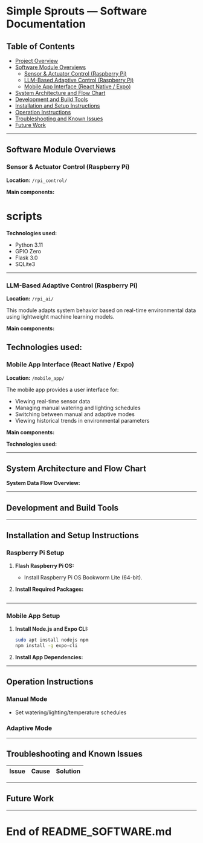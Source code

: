 # Simple Sprouts — Software Documentation

## Table of Contents
- [Project Overview](#project-overview)
- [Software Module Overviews](#software-module-overviews)
  - [Sensor & Actuator Control (Raspberry Pi)](#sensor--actuator-control-raspberry-pi)
  - [LLM-Based Adaptive Control (Raspberry Pi)](#llm-based-adaptive-control-raspberry-pi)
  - [Mobile App Interface (React Native / Expo)](#mobile-app-interface-react-native--expo)
- [System Architecture and Flow Chart](#system-architecture-and-flow-chart)
- [Development and Build Tools](#development-and-build-tools)
- [Installation and Setup Instructions](#installation-and-setup-instructions)
- [Operation Instructions](#operation-instructions)
- [Troubleshooting and Known Issues](#troubleshooting-and-known-issues)
- [Future Work](#future-work)

---

## Software Module Overviews

### Sensor & Actuator Control (Raspberry Pi)

**Location:** `/rpi_control/`  

<SOURAV>

**Main components:**

# scripts
<SOURAV>

**Technologies used:**
- Python 3.11
- GPIO Zero
- Flask 3.0
- SQLite3

---

### LLM-Based Adaptive Control (Raspberry Pi)

**Location:** `/rpi_ai/`

This module adapts system behavior based on real-time environmental data using lightweight machine learning models.

**Main components:**
<SCRIPTS>

**Technologies used:**
<SOURAV>
---

### Mobile App Interface (React Native / Expo)

**Location:** `/mobile_app/`

The mobile app provides a user interface for:
- Viewing real-time sensor data
- Managing manual watering and lighting schedules
- Switching between manual and adaptive modes
- Viewing historical trends in environmental parameters

**Main components:**


**Technologies used:**


---

## System Architecture and Flow Chart

**System Data Flow Overview:**



---

## Development and Build Tools

---

## Installation and Setup Instructions

### Raspberry Pi Setup

1. **Flash Raspberry Pi OS:**
   - Install Raspberry Pi OS Bookworm Lite (64-bit).

2. **Install Required Packages:**
 
     ```

---

### Mobile App Setup

1. **Install Node.js and Expo CLI:**
   ```bash
   sudo apt install nodejs npm
   npm install -g expo-cli
   ```

2. **Install App Dependencies:**

---

## Operation Instructions

### Manual Mode
- Set watering/lighting/temperature schedules

### Adaptive Mode

---

## Troubleshooting and Known Issues

| Issue                             | Cause                                | Solution                           |
|-----------------------------------|--------------------------------------|------------------------------------|

---

## Future Work



---
# End of README_SOFTWARE.md
